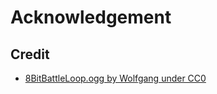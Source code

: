 # Acknowledgement

## Credit

- [8BitBattleLoop.ogg by Wolfgang under CC0](https://opengameart.org/content/8-bit-battle-loop)

